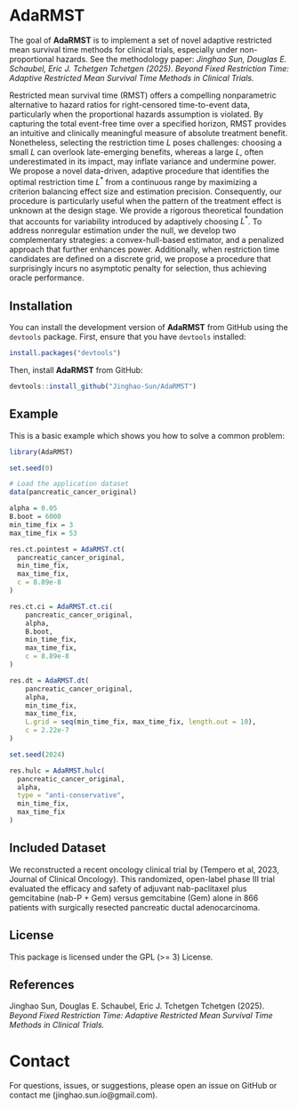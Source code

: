
# AdaRMST

<!-- badges: start -->
<!-- badges: end -->

The goal of **AdaRMST** is to implement a set of novel adaptive restricted mean survival time methods for clinical trials, especially under non-proportional hazards. See the methodology paper: *Jinghao Sun, Douglas E. Schaubel, Eric J. Tchetgen Tchetgen (2025). Beyond Fixed Restriction Time: Adaptive Restricted Mean Survival Time Methods in Clinical Trials.*

Restricted mean survival time (RMST) offers a compelling nonparametric alternative to hazard ratios for right-censored time-to-event data, particularly when the proportional hazards assumption is violated. By capturing the total event-free time over a specified horizon, RMST provides an intuitive and clinically meaningful measure of absolute treatment benefit. Nonetheless, selecting the restriction time $L$ poses challenges: choosing a small $L$ can overlook late-emerging benefits, whereas a large $L$, often underestimated in its impact, may inflate variance and undermine power. We propose a novel data-driven, adaptive procedure that identifies the optimal restriction time $L^*$ from a continuous range by maximizing a criterion balancing effect size and estimation precision. Consequently, our procedure is particularly useful when the pattern of the treatment effect is unknown at the design stage. We provide a rigorous theoretical foundation that accounts for variability introduced by adaptively choosing $L^*$. To address nonregular estimation under the null, we develop two complementary strategies: a convex-hull-based estimator, and a penalized approach that further enhances power. Additionally, when restriction time candidates are defined on a discrete grid, we propose a procedure that surprisingly incurs no asymptotic penalty for selection, thus achieving oracle performance. 

## Installation

You can install the development version of **AdaRMST** from GitHub using the `devtools` package. First, ensure that you have `devtools` installed:

``` r
install.packages("devtools")
```
Then, install **AdaRMST** from GitHub:
``` r
devtools::install_github("Jinghao-Sun/AdaRMST")
```

## Example

This is a basic example which shows you how to solve a common problem:

``` r
library(AdaRMST)

set.seed(0)

# Load the application dataset
data(pancreatic_cancer_original)

alpha = 0.05
B.boot = 6000
min_time_fix = 3
max_time_fix = 53

res.ct.pointest = AdaRMST.ct(
  pancreatic_cancer_original,
  min_time_fix,
  max_time_fix,
  c = 8.89e-8
)

res.ct.ci = AdaRMST.ct.ci(
    pancreatic_cancer_original,
    alpha,
    B.boot,
    min_time_fix,
    max_time_fix,
    c = 8.89e-8
)

res.dt = AdaRMST.dt(
    pancreatic_cancer_original,
    alpha,
    min_time_fix,
    max_time_fix,
    L.grid = seq(min_time_fix, max_time_fix, length.out = 10),
    c = 2.22e-7
) 

set.seed(2024)

res.hulc = AdaRMST.hulc(
  pancreatic_cancer_original,
  alpha,
  type = "anti-conservative",
  min_time_fix,
  max_time_fix
)
```

## Included Dataset

We reconstructed a recent oncology clinical trial by (Tempero et al, 2023, Journal of Clinical Oncology). This randomized, open-label phase III trial evaluated the efficacy and safety of adjuvant nab-paclitaxel plus gemcitabine (nab-P + Gem) versus gemcitabine (Gem) alone in 866 patients with surgically resected pancreatic ductal adenocarcinoma. 

## License

This package is licensed under the GPL (>= 3) License.

## References

Jinghao Sun, Douglas E. Schaubel, Eric J. Tchetgen Tchetgen (2025). *Beyond Fixed Restriction Time: Adaptive Restricted Mean Survival Time Methods in Clinical Trials.*

# Contact

For questions, issues, or suggestions, please open an issue on GitHub or contact me (jinghao.sun.io\@gmail.com).
